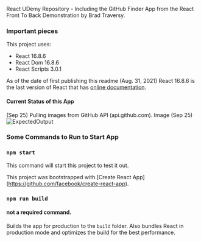 React UDemy Repository - Including the GitHub Finder App from the React Front To Back Demonstration by Brad Traversy. 

### Important pieces
This project uses:
- React 16.8.6 
- React Dom 16.8.6
- React Scripts 3.0.1

As of the date of first publishing this readme (Aug. 31, 2021)
React 16.8.6 is the last version of React that has [online 
documentation](https://5d4b5feba32acd0008d0df98--reactjs.netlify.app). 

#### Current Status of this App
(Sep 25) Pulling images from GitHub API (api.github.com). 
Image (Sep 25)
![ExpectedOutput](https://github.com/jazad136/react-udemy-github-finder2/blob/master/images/.png) 

### Some Commands to Run to Start App

### `npm start`
This command will start this project to test it out. 

This project was bootstrapped with [Create React App] 
(https://github.com/facebook/create-react-app). 

### `npm run build`

#### not a required command. 
Builds the app for production to the `build` folder. Also bundles React in production mode 
and optimizes the build for the best performance.
